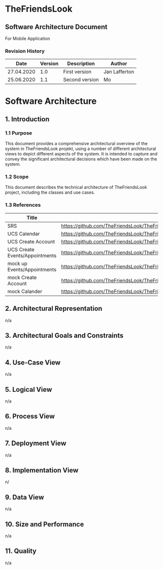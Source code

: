 # TheFriendsLook

## Software Architecture Document
For Mobile Application

### Revision History

| Date | Version | Description | Author 
| --- | --- | --- | ---
| 27.04.2020 | 1.0 | First version | Jan Lafferton
| 25.06.2020 | 1.1 | Second version| Mo

# Software Architecture
## 1. Introduction
### 1.1 Purpose
This document provides a comprehensive architectural overview of the system in TheFriendsLook projekt, using a number of different architectural views to depict different aspects of the system. It is intended to capture and convey the significant architectural decisions which have been made on the system.

### 1.2 Scope
This document describes the technical architecture of TheFriendsLook project, including the classes and use cases.

### 1.3 References
| Title                         | link                                     |
|-------------------------------|------------------------------------------|
| SRS                           | https://github.com/TheFriendsLook/TheFriendsLook/blob/master/doc/SRS.md |
| UCS Calendar                  |https://github.com/TheFriendsLook/TheFriendsLook/blob/master/doc/UCcal.md |
| UCS Create Account 		| https://github.com/TheFriendsLook/TheFriendsLook/blob/master/doc/UCcreat.md	|
| UCS Create Events/Appointments 		| https://github.com/TheFriendsLook/TheFriendsLook/blob/master/doc/UCappo.md |
| mock up Events/Appointments       | https://github.com/TheFriendsLook/TheFriendsLook/blob/master/doc/images/MUappo.jpeg |
| mock Create Account       | https://github.com/TheFriendsLook/TheFriendsLook/blob/master/doc/images/MUcreat.jpeg |
| mock Calander       | https://github.com/TheFriendsLook/TheFriendsLook/blob/master/doc/images/MUCal.JPG |

## 2. Architectural Representation
n/a

## 3. Architectural Goals and Constraints
n/a

## 4. Use-Case View
n/a

## 5. Logical View
n/a

## 6. Process View
n/a

## 7. Deployment View
n/a

## 8. Implementation View
n/

## 9. Data View
n/a

## 10. Size and Performance
n/a

## 11. Quality
n/a
